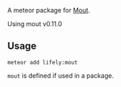 A meteor package for [Mout](http://moutjs.com/).

Using mout v0.11.0


## Usage

```
meteor add lifely:mout
```

`mout` is defined if used in a package.
